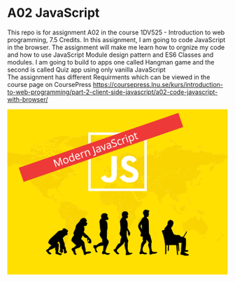 # A02 JavaScript

This repo is for assignment A02 in the course 1DV525 - Introduction to web programming, 7.5 Credits. In this assignment, I am going to code JavaScript in the browser. The assignment will make me learn how to orgnize my code and how to use JavaScript Module design pattern and ES6 Classes and modules. I am going to build to apps one called Hangman game and the second is called Quiz app using only vanilla JavaScript   
The assignment has different Requirments which can be viewed in the course page on CoursePress <https://coursepress.lnu.se/kurs/introduction-to-web-programming/part-2-client-side-javascript/a02-code-javascript-with-browser/> 

![](readmeimg.png)